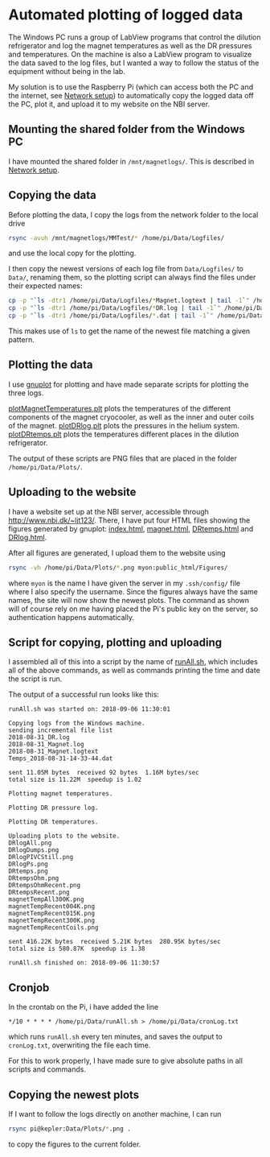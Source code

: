 # Automated plotting of logged data

The Windows PC runs a group of LabView programs that control the dilution refrigerator and log the magnet temperatures as well as the DR pressures and temperatures.
On the machine is also a LabView program to visualize the data saved to the log files, but I wanted a way to follow the status of the equipment without being in the lab.

My solution is to use the Raspberry Pi (which can access both the PC and the internet, see [Network setup](NetworkSetup.md)) to automatically copy the logged data off the PC, plot it, and upload it to my website on the NBI server.

## Mounting the shared folder from the Windows PC

I have mounted the shared folder in ```/mnt/magnetlogs/```.
This is described in [Network setup](NetworkSetup.md).

## Copying the data

Before plotting the data, I copy the logs from the network folder to the local drive

```bash
rsync -avuh /mnt/magnetlogs/MMTest/* /home/pi/Data/Logfiles/
```

and use the local copy for the plotting.

I then copy the newest versions of each log file from ```Data/Logfiles/``` to ```Data/```, renaming them, so the plotting script can always find the files under their expected names:

```bash
cp -p "`ls -dtr1 /home/pi/Data/Logfiles/*Magnet.logtext | tail -1`" /home/pi/Data/magnetTemperatures.txt
cp -p "`ls -dtr1 /home/pi/Data/Logfiles/*DR.log | tail -1`" /home/pi/Data/DRlog.txt
cp -p "`ls -dtr1 /home/pi/Data/Logfiles/*.dat | tail -1`" /home/pi/Data/DRtemps.txt
```

This makes use of ```ls``` to get the name of the newest file matching a given pattern.

## Plotting the data

I use [gnuplot](http://gnuplot.info) for plotting and have made separate scripts for plotting the three logs.

[plotMagnetTemperatures.plt](Scripts/plotMagnetTemperatures.plt) plots the temperatures of the different components of the magnet cryocooler, as well as the inner and outer coils of the magnet.
[plotDRlog.plt](Scripts/plotDRlog.plt) plots the pressures in the helium system. 
[plotDRtemps.plt](Scripts/plotDRtemps.plt) plots the temperatures different places in the dilution refrigerator.

The output of these scripts are PNG files that are placed in the folder ```/home/pi/Data/Plots/```.

## Uploading to the website

I have a website set up at the NBI server, accessible through <http://www.nbi.dk/~ljt123/>.
There, I have put four HTML files showing the figures generated by gnuplot:
[index.html](Website/index.html), [magnet.html](Website/magnet.html), [DRtemps.html](Website/DRtemps.html) and [DRlog.html](Website/DRlog.html).

After all figures are generated, I upload them to the website using

```bash
rsync -vh /home/pi/Data/Plots/*.png myon:public_html/Figures/
```

where ```myon``` is the name I have given the server in my ```.ssh/config/``` file where I also specify the username.
Since the figures always have the same names, the site will now show the newest plots.
The command as shown will of course rely on me having placed the Pi's public key on the server, so authentication happens automatically.

## Script for copying, plotting and uploading

I assembled all of this into a script by the name of [runAll.sh](Scripts/runAll.sh), which includes all of the above commands, as well as commands printing the time and date the script is run.

The output of a successful run looks like this:

```text
runAll.sh was started on: 2018-09-06 11:30:01

Copying logs from the Windows machine.
sending incremental file list
2018-08-31_DR.log
2018-08-31_Magnet.log
2018-08-31_Magnet.logtext
Temps_2018-08-31-14-33-44.dat

sent 11.05M bytes  received 92 bytes  1.16M bytes/sec
total size is 11.22M  speedup is 1.02

Plotting magnet temperatures.

Plotting DR pressure log.

Plotting DR temperatures.

Uploading plots to the website.
DRlogAll.png
DRlogDumps.png
DRlogPIVCStill.png
DRlogPs.png
DRtemps.png
DRtempsOhm.png
DRtempsOhmRecent.png
DRtempsRecent.png
magnetTempAll300K.png
magnetTempRecent004K.png
magnetTempRecent015K.png
magnetTempRecent300K.png
magnetTempRecentCoils.png

sent 416.22K bytes  received 5.21K bytes  280.95K bytes/sec
total size is 580.87K  speedup is 1.38

runAll.sh finished on: 2018-09-06 11:30:57

```

## Cronjob

In the crontab on the Pi, i have added the line

```crontab
*/10 * * * * /home/pi/Data/runAll.sh > /home/pi/Data/cronLog.txt
```

which runs ```runAll.sh``` every ten minutes, and saves the output to ```cronLog.txt```, overwriting the file each time.

For this to work properly, I have made sure to give absolute paths in all scripts and commands.

## Copying the newest plots

If I want to follow the logs directly on another machine, I can run

```bash
rsync pi@kepler:Data/Plots/*.png .
```

to copy the figures to the current folder.